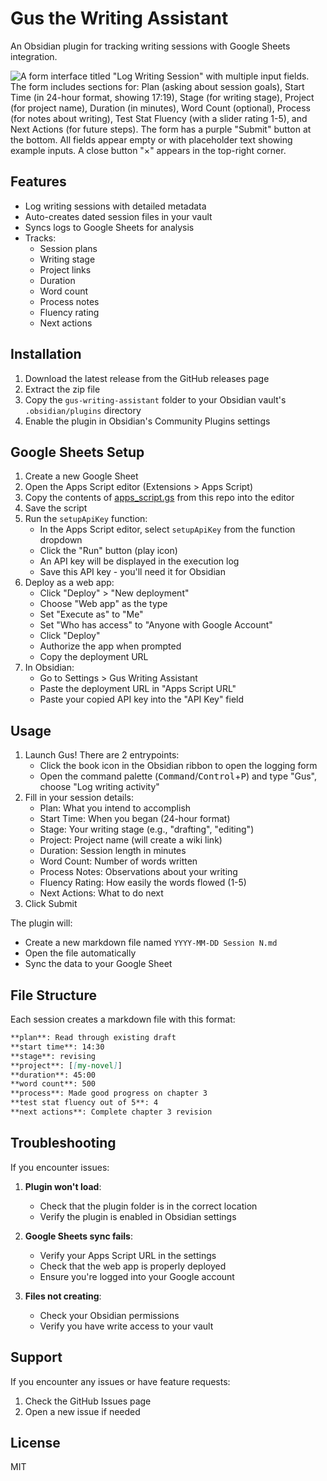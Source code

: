# Gus the Writing Assistant

An Obsidian plugin for tracking writing sessions with Google Sheets integration.

![A form interface titled "Log Writing Session" with multiple input fields. The form includes sections for: Plan (asking about session goals), Start Time (in 24-hour format, showing 17:19), Stage (for writing stage), Project (for project name), Duration (in minutes), Word Count (optional), Process (for notes about writing), Test Stat Fluency (with a slider rating 1-5), and Next Actions (for future steps). The form has a purple "Submit" button at the bottom. All fields appear empty or with placeholder text showing example inputs. A close button "×" appears in the top-right corner.](./assets/writing-session-form.png)

## Features

- Log writing sessions with detailed metadata
- Auto-creates dated session files in your vault
- Syncs logs to Google Sheets for analysis
- Tracks:
  - Session plans
  - Writing stage
  - Project links
  - Duration
  - Word count
  - Process notes
  - Fluency rating
  - Next actions

## Installation

1. Download the latest release from the GitHub releases page
2. Extract the zip file
3. Copy the `gus-writing-assistant` folder to your Obsidian vault's `.obsidian/plugins` directory
4. Enable the plugin in Obsidian's Community Plugins settings

## Google Sheets Setup

1. Create a new Google Sheet
2. Open the Apps Script editor (Extensions > Apps Script)
3. Copy the contents of [apps_script.gs](./apps_script.gs) from this repo into the editor
4. Save the script
5. Run the `setupApiKey` function:
   - In the Apps Script editor, select `setupApiKey` from the function dropdown
   - Click the "Run" button (play icon)
   - An API key will be displayed in the execution log
   - Save this API key - you'll need it for Obsidian
6. Deploy as a web app:
   - Click "Deploy" > "New deployment"
   - Choose "Web app" as the type
   - Set "Execute as" to "Me"
   - Set "Who has access" to "Anyone with Google Account"
   - Click "Deploy"
   - Authorize the app when prompted
   - Copy the deployment URL
7. In Obsidian:
   - Go to Settings > Gus Writing Assistant
   - Paste the deployment URL in "Apps Script URL"
   - Paste your copied API key into the "API Key" field

## Usage

1. Launch Gus! There are 2 entrypoints:
   - Click the book icon in the Obsidian ribbon to open the logging form
   - Open the command palette (<kbd>Command</kbd>/<kbd>Control</kbd>+<kbd>P</kbd>) and type "Gus", choose "Log writing activity"
2. Fill in your session details:
   - Plan: What you intend to accomplish
   - Start Time: When you began (24-hour format)
   - Stage: Your writing stage (e.g., "drafting", "editing")
   - Project: Project name (will create a wiki link)
   - Duration: Session length in minutes
   - Word Count: Number of words written
   - Process Notes: Observations about your writing
   - Fluency Rating: How easily the words flowed (1-5)
   - Next Actions: What to do next
3. Click Submit

The plugin will:

- Create a new markdown file named `YYYY-MM-DD Session N.md`
- Open the file automatically
- Sync the data to your Google Sheet

## File Structure

Each session creates a markdown file with this format:

```markdown
**plan**: Read through existing draft
**start time**: 14:30
**stage**: revising
**project**: [[my-novel]]
**duration**: 45:00
**word count**: 500
**process**: Made good progress on chapter 3
**test stat fluency out of 5**: 4
**next actions**: Complete chapter 3 revision
```

## Troubleshooting

If you encounter issues:

1. **Plugin won't load**:
   - Check that the plugin folder is in the correct location
   - Verify the plugin is enabled in Obsidian settings

2. **Google Sheets sync fails**:
   - Verify your Apps Script URL in the settings
   - Check that the web app is properly deployed
   - Ensure you're logged into your Google account

3. **Files not creating**:
   - Check your Obsidian permissions
   - Verify you have write access to your vault

## Support

If you encounter any issues or have feature requests:

1. Check the GitHub Issues page
2. Open a new issue if needed

## License

MIT

